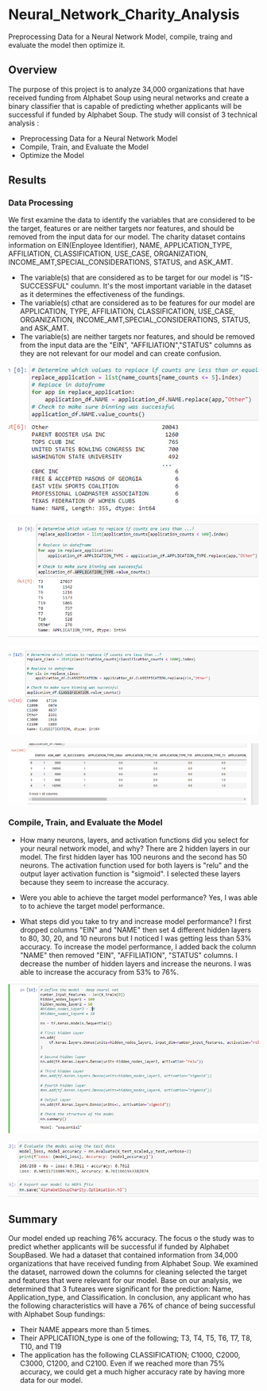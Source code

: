 # Neural_Network_Charity_Analysis
Preprocessing Data for a Neural Network Model, compile, traing and evaluate the model then optimize it. 

## Overview

The purpose of this project is to analyze 34,000 organizations that have received funding from Alphabet Soup using neural networks and create a binary classifier that is capable of predicting whether applicants will be successful if funded by Alphabet Soup. The study will consist of 3 technical analysis :
- Preprocessing Data for a Neural Network Model
- Compile, Train, and Evaluate the Model
- Optimize the Model


## Results 

### Data Processing
We first examine the data to identify the variables that are considered to be the target, features or are neither targets nor features, and should be removed from the input data for our model.
The charity dataset contains information on EIN(Enployee Identifier), NAME, APPLICATION_TYPE, AFFILIATION, CLASSIFICATION, USE_CASE, ORGANIZATION, INCOME_AMT,SPECIAL_CONSIDERATIONS, STATUS, and ASK_AMT.
- The variable(s) that are considered as to be target for our model is "IS-SUCCESSFUL" coulumn. It's the most important variable in the dataset as it determines the effectiveness of the fundings. 
- The variable(s) cthat are considered as to be features for our model are APPLICATION, TYPE, AFFILIATION, CLASSIFICATION, USE_CASE, ORGANIZATION, INCOME_AMT,SPECIAL_CONSIDERATIONS, STATUS, and ASK_AMT.
- The variable(s) are neither targets nor features, and should be removed from the input data are the "EIN", "AFFILIATION","STATUS" columns as they are not relevant for our model and can create confusion.   
 
 ![name](https://github.com/assaci/Neural_Network_Charity_Analysis/blob/main/name.PNG?raw=true)
  
 ![app_type](https://github.com/assaci/Neural_Network_Charity_Analysis/blob/main/app_type.PNG?raw=true)
  
 ![class](https://github.com/assaci/Neural_Network_Charity_Analysis/blob/main/class.PNG?raw=true)
 
 ![preprocessed](https://github.com/assaci/Neural_Network_Charity_Analysis/blob/main/preprocessed.PNG?raw=true)

### Compile, Train, and Evaluate the Model
- How many neurons, layers, and activation functions did you select for your neural network model, and why?
There are 2 hidden layers in our model. The first hidden layer has 100 neurons and the second has 50 neurons. The activation function used for both layers is "relu" and the output layer activation function is "sigmoid".
I selected these layers because they seem to increase the accuracy.

- Were you able to achieve the target model performance?
Yes, I was able to to achieve the target model performance. 

- What steps did you take to try and increase model performance?
I first dropped columns "EIN" and "NAME" then set 4 different hidden layers to 80, 30, 20, and 10  neurons but I noticed  I was getting less than 53% accuracy.
To increase the model performance, I added back the column "NAME" then removed "EIN", "AFFILIATION", "STATUS" columns. I decrease the number of hidden layers and increase the neurons. I was able to increase the accuracy from 53% to 76%. 

 ![layers](https://github.com/assaci/Neural_Network_Charity_Analysis/blob/main/layers.PNG?raw=true)
 
  ![Accuracy](https://github.com/assaci/Neural_Network_Charity_Analysis/blob/main/Accuracy.PNG?raw=true)

## Summary 

Our model ended up reaching 76% accuracy. The focus o the study was to predict whether applicants will be successful if funded by Alphabet SoupBased. We had a dataset that contained information from 34,000 organizations that have received funding from Alphabet Soup. We examined the dataset, narrowed down the columns for cleaning selected the target and features that were relevant for our model. Base on our analysis, we determined that 3 futeares were significant for the prediction: Name, Application_type, and Classification. In conclusion, any applicant who has the following characteristics will have a 76% of chance of being successful with Alphabet Soup fundings:
- Their NAME appears more than 5 times.
- Their APPLICATION_type is one of the following; T3, T4, T5, T6, T7, T8, T10, and T19
- The application has the following CLASSIFICATION; C1000, C2000, C3000, C1200, and C2100.
Even if we reached more than 75% accuracy, we could get a much higher accuracy rate by having more data for our model.  

